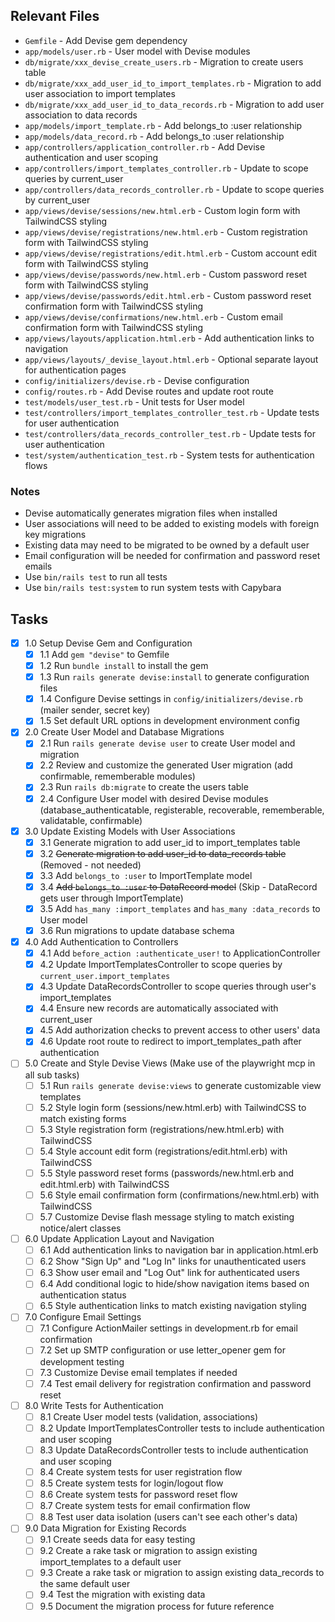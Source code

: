 ## Relevant Files

- `Gemfile` - Add Devise gem dependency
- `app/models/user.rb` - User model with Devise modules
- `db/migrate/xxx_devise_create_users.rb` - Migration to create users table
- `db/migrate/xxx_add_user_id_to_import_templates.rb` - Migration to add user association to import templates
- `db/migrate/xxx_add_user_id_to_data_records.rb` - Migration to add user association to data records
- `app/models/import_template.rb` - Add belongs_to :user relationship
- `app/models/data_record.rb` - Add belongs_to :user relationship
- `app/controllers/application_controller.rb` - Add Devise authentication and user scoping
- `app/controllers/import_templates_controller.rb` - Update to scope queries by current_user
- `app/controllers/data_records_controller.rb` - Update to scope queries by current_user
- `app/views/devise/sessions/new.html.erb` - Custom login form with TailwindCSS styling
- `app/views/devise/registrations/new.html.erb` - Custom registration form with TailwindCSS styling
- `app/views/devise/registrations/edit.html.erb` - Custom account edit form with TailwindCSS styling
- `app/views/devise/passwords/new.html.erb` - Custom password reset form with TailwindCSS styling
- `app/views/devise/passwords/edit.html.erb` - Custom password reset confirmation form with TailwindCSS styling
- `app/views/devise/confirmations/new.html.erb` - Custom email confirmation form with TailwindCSS styling
- `app/views/layouts/application.html.erb` - Add authentication links to navigation
- `app/views/layouts/_devise_layout.html.erb` - Optional separate layout for authentication pages
- `config/initializers/devise.rb` - Devise configuration
- `config/routes.rb` - Add Devise routes and update root route
- `test/models/user_test.rb` - Unit tests for User model
- `test/controllers/import_templates_controller_test.rb` - Update tests for user authentication
- `test/controllers/data_records_controller_test.rb` - Update tests for user authentication
- `test/system/authentication_test.rb` - System tests for authentication flows

### Notes

- Devise automatically generates migration files when installed
- User associations will need to be added to existing models with foreign key migrations
- Existing data may need to be migrated to be owned by a default user
- Email configuration will be needed for confirmation and password reset emails
- Use `bin/rails test` to run all tests
- Use `bin/rails test:system` to run system tests with Capybara

## Tasks

- [x] 1.0 Setup Devise Gem and Configuration
  - [x] 1.1 Add `gem "devise"` to Gemfile
  - [x] 1.2 Run `bundle install` to install the gem
  - [x] 1.3 Run `rails generate devise:install` to generate configuration files
  - [x] 1.4 Configure Devise settings in `config/initializers/devise.rb` (mailer sender, secret key)
  - [x] 1.5 Set default URL options in development environment config

- [x] 2.0 Create User Model and Database Migrations
  - [x] 2.1 Run `rails generate devise user` to create User model and migration
  - [x] 2.2 Review and customize the generated User migration (add confirmable, rememberable modules)
  - [x] 2.3 Run `rails db:migrate` to create the users table
  - [x] 2.4 Configure User model with desired Devise modules (database_authenticatable, registerable, recoverable, rememberable, validatable, confirmable)

- [x] 3.0 Update Existing Models with User Associations
  - [x] 3.1 Generate migration to add user_id to import_templates table
  - [x] 3.2 ~~Generate migration to add user_id to data_records table~~ (Removed - not needed)  
  - [x] 3.3 Add `belongs_to :user` to ImportTemplate model
  - [x] 3.4 ~~Add `belongs_to :user` to DataRecord model~~ (Skip - DataRecord gets user through ImportTemplate)
  - [x] 3.5 Add `has_many :import_templates` and `has_many :data_records` to User model
  - [x] 3.6 Run migrations to update database schema

- [x] 4.0 Add Authentication to Controllers
  - [x] 4.1 Add `before_action :authenticate_user!` to ApplicationController
  - [x] 4.2 Update ImportTemplatesController to scope queries by `current_user.import_templates`
  - [x] 4.3 Update DataRecordsController to scope queries through user's import_templates
  - [x] 4.4 Ensure new records are automatically associated with current_user
  - [x] 4.5 Add authorization checks to prevent access to other users' data
  - [x] 4.6 Update root route to redirect to import_templates_path after authentication

- [ ] 5.0 Create and Style Devise Views (Make use of the playwright mcp in all sub tasks)
  - [ ] 5.1 Run `rails generate devise:views` to generate customizable view templates
  - [ ] 5.2 Style login form (sessions/new.html.erb) with TailwindCSS to match existing forms
  - [ ] 5.3 Style registration form (registrations/new.html.erb) with TailwindCSS
  - [ ] 5.4 Style account edit form (registrations/edit.html.erb) with TailwindCSS  
  - [ ] 5.5 Style password reset forms (passwords/new.html.erb and edit.html.erb) with TailwindCSS
  - [ ] 5.6 Style email confirmation form (confirmations/new.html.erb) with TailwindCSS
  - [ ] 5.7 Customize Devise flash message styling to match existing notice/alert classes

- [ ] 6.0 Update Application Layout and Navigation
  - [ ] 6.1 Add authentication links to navigation bar in application.html.erb
  - [ ] 6.2 Show "Sign Up" and "Log In" links for unauthenticated users
  - [ ] 6.3 Show user email and "Log Out" link for authenticated users
  - [ ] 6.4 Add conditional logic to hide/show navigation items based on authentication status
  - [ ] 6.5 Style authentication links to match existing navigation styling

- [ ] 7.0 Configure Email Settings  
  - [ ] 7.1 Configure ActionMailer settings in development.rb for email confirmation
  - [ ] 7.2 Set up SMTP configuration or use letter_opener gem for development testing
  - [ ] 7.3 Customize Devise email templates if needed
  - [ ] 7.4 Test email delivery for registration confirmation and password reset

- [ ] 8.0 Write Tests for Authentication
  - [ ] 8.1 Create User model tests (validation, associations)
  - [ ] 8.2 Update ImportTemplatesController tests to include authentication and user scoping
  - [ ] 8.3 Update DataRecordsController tests to include authentication and user scoping  
  - [ ] 8.4 Create system tests for user registration flow
  - [ ] 8.5 Create system tests for login/logout flow
  - [ ] 8.6 Create system tests for password reset flow
  - [ ] 8.7 Create system tests for email confirmation flow
  - [ ] 8.8 Test user data isolation (users can't see each other's data)

- [ ] 9.0 Data Migration for Existing Records
  - [ ] 9.1 Create seeds data for easy testing
  - [ ] 9.2 Create a rake task or migration to assign existing import_templates to a default user
  - [ ] 9.3 Create a rake task or migration to assign existing data_records to the same default user
  - [ ] 9.4 Test the migration with existing data
  - [ ] 9.5 Document the migration process for future reference